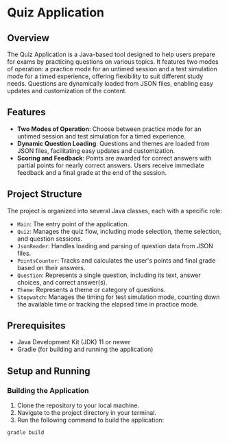 # Quiz Application

## Overview

The Quiz Application is a Java-based tool designed to help users prepare for exams by practicing questions on various topics. It features two modes of operation: a practice mode for an untimed session and a test simulation mode for a timed experience, offering flexibility to suit different study needs. Questions are dynamically loaded from JSON files, enabling easy updates and customization of the content.

## Features

- **Two Modes of Operation**: Choose between practice mode for an untimed session and test simulation for a timed experience.
- **Dynamic Question Loading**: Questions and themes are loaded from JSON files, facilitating easy updates and customization.
- **Scoring and Feedback**: Points are awarded for correct answers with partial points for nearly correct answers. Users receive immediate feedback and a final grade at the end of the session.

## Project Structure

The project is organized into several Java classes, each with a specific role:

- `Main`: The entry point of the application.
- `Quiz`: Manages the quiz flow, including mode selection, theme selection, and question sessions.
- `JsonReader`: Handles loading and parsing of question data from JSON files.
- `PointsCounter`: Tracks and calculates the user's points and final grade based on their answers.
- `Question`: Represents a single question, including its text, answer choices, and correct answer(s).
- `Theme`: Represents a theme or category of questions.
- `Stopwatch`: Manages the timing for test simulation mode, counting down the available time or tracking the elapsed time in practice mode.

## Prerequisites

- Java Development Kit (JDK) 11 or newer
- Gradle (for building and running the application)

## Setup and Running

### Building the Application

1. Clone the repository to your local machine.
2. Navigate to the project directory in your terminal.
3. Run the following command to build the application:

```shell
gradle build
